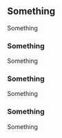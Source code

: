 ## Something

Something

### Something


Something


### Something


Something

### Something


Something
